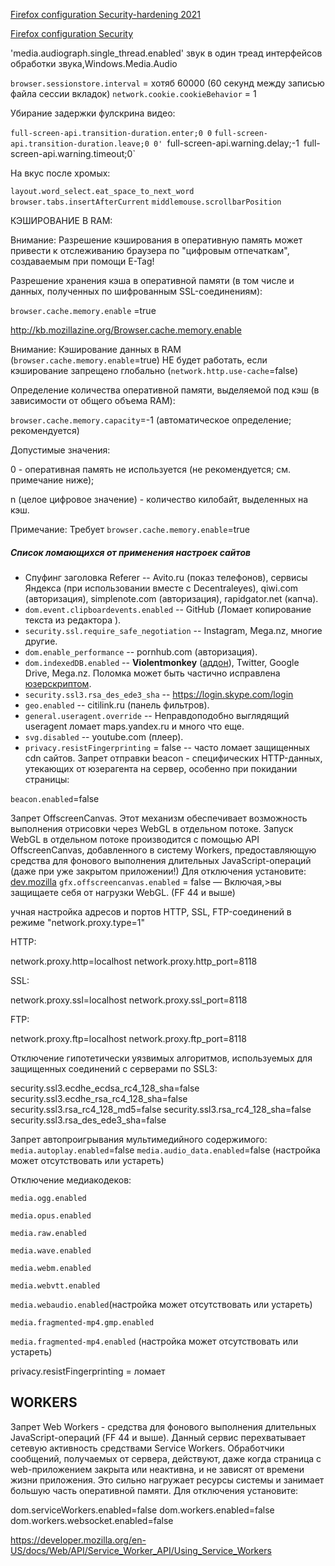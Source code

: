 [Firefox configuration Security-hardening 2021](https://github.com/pyllyukko/user.js) 

[Firefox configuration Security](https://github.com/w008/ghacks-user.js)



'media.audiograph.single_thread.enabled' звук в один треад  интерфейсов обработки звука,Windows.Media.Audio 

`browser.sessionstore.interval` = хотяб 60000 (60 секунд между записью файла сессии вкладок)
`network.cookie.cookieBehavior` = 1

Убирание задержки фулскрина видео:

`full-screen-api.transition-duration.enter;0 0`
`full-screen-api.transition-duration.leave;0 0'
`full-screen-api.warning.delay;-1`
`full-screen-api.warning.timeout;0`

На вкус после хромых:

`layout.word_select.eat_space_to_next_word`
`browser.tabs.insertAfterCurrent`
`middlemouse.scrollbarPosition`

КЭШИРОВАНИЕ В RAM:

Внимание: Разрешение кэширования в оперативную память может привести к отслеживанию браузера по "цифровым отпечаткам", создаваемым при помощи E-Tag!

Разрешение хранения кэша в оперативной памяти (в том числе и данных, полученных по шифрованным SSL-соединениям):

`browser.cache.memory.enable` =true

http://kb.mozillazine.org/Browser.cache.memory.enable

Внимание: Кэширование данных в RAM (`browser.cache.memory.enable`=true) НЕ будет работать, если кэширование запрещено глобально (`network.http.use-cache`=false)

Определение количества оперативной памяти, выделяемой под кэш (в зависимости от общего объема RAM):

`browser.cache.memory.capacity`=-1 (автоматическое определение; рекомендуется)

Допустимые значения:

0 - оперативная память не используется (не рекомендуется; см. примечание ниже);

n (целое цифровое значение) - количество килобайт, выделенных на кэш.

Примечание: Требует `browser.cache.memory.enable`=true


##### Список ломающихся от применения настроек сайтов

* Спуфинг заголовка Referer -- Avito.ru (показ телефонов), сервисы Яндекса (при использовании вместе с Decentraleyes), qiwi.com (авторизация), simplenote.com (авторизация), rapidgator.net (капча).
* `dom.event.clipboardevents.enabled` -- GitHub (Ломает копирование текста из редактора ).
* `security.ssl.require_safe_negotiation` -- Instagram, Mega.nz, многие другие.
* `dom.enable_performance` -- pornhub.com (авторизация).
* `dom.indexedDB.enabled` -- **Violentmonkey** ([аддон](https://bugzilla.mozilla.org/show_bug.cgi?id=1335919)), Twitter, Google Drive, Mega.nz. Поломка может быть частично исправлена [юзерскриптом](userjs/no-indexed-db.user.js).
* `security.ssl3.rsa_des_ede3_sha` -- https://login.skype.com/login
* `geo.enabled` -- citilink.ru (панель фильтров).
* `general.useragent.override` -- Неправдоподобно выглядящий useragent ломает maps.yandex.ru и много что еще.
* `svg.disabled` -- youtube.com (плеер).
* `privacy.resistFingerprinting` = false  -- часто ломает защищенных cdn сайтов. 
[ ]( ) 
Запрет отправки beacon - специфических HTTP-данных, утекающих от юзерагента на сервер, особенно при покидании страницы:

`beacon.enabled`=false 


Запрет OffscreenCanvas. Этот механизм обеспечивает возможность выполнения отрисовки через WebGL в отдельном потоке. Запуск WebGL в отдельном потоке производится с помощью API OffscreenCanvas, добавленного в систему Workers, предоставляющую средства для фонового выполнения длительных JavaScript-операций (даже при уже закрытом приложении!) Для отключения установите: [dev.mozilla](https://developer.mozilla.org/en-US/docs/Web/API/OffscreenCanvas) `gfx.offscreencanvas.enabled` = false — Включая,>вы защищаете себя от нагрузки WebGL. (FF 44 и выше)

учная настройка адресов и портов HTTP, SSL, FTP-соединений в режиме "network.proxy.type=1"

HTTP:

network.proxy.http=localhost
network.proxy.http_port=8118

SSL:

network.proxy.ssl=localhost
network.proxy.ssl_port=8118

FTP:

network.proxy.ftp=localhost
network.proxy.ftp_port=8118


Отключение гипотетически уязвимых алгоритмов, используемых для защищенных соединений с серверами по SSL3:

security.ssl3.ecdhe_ecdsa_rc4_128_sha=false
security.ssl3.ecdhe_rsa_rc4_128_sha=false
security.ssl3.rsa_rc4_128_md5=false
security.ssl3.rsa_rc4_128_sha=false
security.ssl3.rsa_des_ede3_sha=false


Запрет автопроигрывания мультимедийного содержимого:
`media.autoplay.enabled`=false
`media.audio_data.enabled`=false (настройка может отсутствовать или устареть)


Отключение медиакодеков:

`media.ogg.enabled`

`media.opus.enabled`

`media.raw.enabled`

`media.wave.enabled`

`media.webm.enabled`

`media.webvtt.enabled`

`media.webaudio.enabled`(настройка может отсутствовать или устареть)

`media.fragmented-mp4.gmp.enabled`

`media.fragmented-mp4.enabled`   (настройка может отсутствовать или устареть)



privacy.resistFingerprinting = ломает

## WORKERS

Запрет Web Workers - средства для фонового выполнения длительных JavaScript-операций (FF 44 и выше). Данный сервис перехватывает сетевую активность средствами Service Workers. Обработчики сообщений, получаемых от сервера, действуют, даже когда страница с web-приложением закрыта или неактивна, и не зависят от времени жизни приложения. Это сильно нагружает ресурсы системы и занимает большую часть оперативной памяти. Для отключения установите:

dom.serviceWorkers.enabled=false
dom.workers.enabled=false
dom.workers.websocket.enabled=false

https://developer.mozilla.org/en-US/docs/Web/API/Service_Worker_API/Using_Service_Workers
